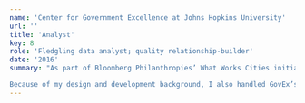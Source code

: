 ```yaml
---
name: 'Center for Government Excellence at Johns Hopkins University'
url: ''
title: 'Analyst'
key: 8
role: 'Fledgling data analyst; quality relationship-builder'
date: '2016'
summary: "As part of Bloomberg Philanthropies’ What Works Cities initiative, spent 11 months doing on-site city government assessments, determining how cities collect and use civic data. The team would then use that information to build custom plans to help cities use their data to more efficiently reach their municipal goals.

Because of my design and development background, I also handled GovEx’s internal tech projects and provided feedback on external consultants’ design work."
---
```

